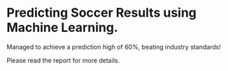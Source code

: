 # Predicting Soccer Results using Machine Learning.

Managed to achieve a prediction high of 60%, beating industry standards!

Please read the report for more details.
